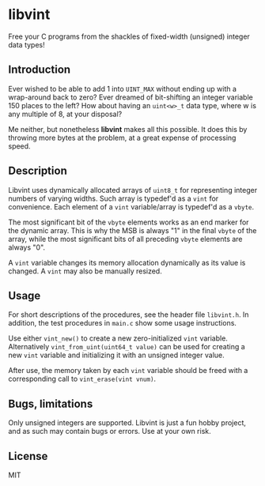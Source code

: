 # libvint

Free your C programs from the shackles of fixed-width (unsigned) integer
data types!

## Introduction 

Ever wished to be able to add 1 into `UINT_MAX` without ending up with a
wrap-around back to zero? Ever dreamed of bit-shifting an integer
variable 150 places to the left? How about having an `uint<w>_t` data
type, where w is any multiple of 8, at your disposal?

Me neither, but nonetheless **libvint** makes all this possible. It does
this by throwing more bytes at the problem, at a great expense of
processing speed.

## Description

Libvint uses dynamically allocated arrays of `uint8_t` for representing
integer numbers of varying widths. Such array is typedef'd as a `vint`
for convenience. Each element of a `vint` variable/array is typedef'd as
a `vbyte`.

The most significant bit of the `vbyte` elements works as an end marker
for the dynamic array. This is why the MSB is always "1" in the final
`vbyte` of the array, while the most significant bits of all preceding
`vbyte` elements are always "0".

A `vint` variable changes its memory allocation dynamically as its value
is changed. A `vint` may also be manually resized.

## Usage

For short descriptions of the procedures, see the header file
`libvint.h`. In addition, the test procedures in `main.c` show some
usage instructions.

Use either `vint_new()` to create a new zero-initialized `vint`
variable. Alternatively `vint_from_uint(uint64_t value)` can be used for
creating a new `vint` variable and initializing it with an unsigned
integer value.

After use, the memory taken by each `vint` variable should be freed with
a corresponding call to `vint_erase(vint vnum)`.

## Bugs, limitations

Only unsigned integers are supported.
Libvint is just a fun hobby project, and as such may contain bugs or
errors. Use at your own risk.  

## License

MIT

